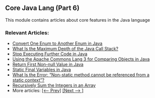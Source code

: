 ## Core Java Lang (Part 6)

This module contains articles about core features in the Java language

### Relevant Articles:

- [Convert One Enum to Another Enum in Java](https://www.baeldung.com/java-convert-enums)
- [What Is the Maximum Depth of the Java Call Stack?](https://www.baeldung.com/java-call-stack-max-depth)
- [Stop Executing Further Code in Java](https://www.baeldung.com/java-stop-running-code)
- [Using the Apache Commons Lang 3 for Comparing Objects in Java](https://www.baeldung.com/java-apache-commons-lang-3-compare-objects)
- [Return First Non-null Value in Java](https://www.baeldung.com/java-first-non-null)
- [Static Final Variables in Java](https://www.baeldung.com/java-static-final-variables)
- [What Is the Error: “Non-static method cannot be referenced from a static context”?](https://www.baeldung.com/java-non-static-method-cannot-be-referenced-from-a-static-context)
- [Recursively Sum the Integers in an Array](https://www.baeldung.com/java-recursive-sum-integer-array)
- More articles: [[<-- Prev]](/core-java-modules/core-java-lang-5) [[Next --> ]](/core-java-modules/core-java-lang-7)
